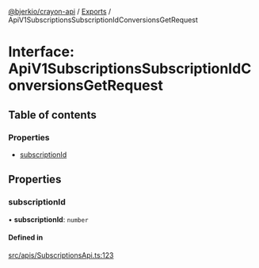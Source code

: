[@bjerkio/crayon-api](../README.md) / [Exports](../modules.md) / ApiV1SubscriptionsSubscriptionIdConversionsGetRequest

# Interface: ApiV1SubscriptionsSubscriptionIdConversionsGetRequest

## Table of contents

### Properties

- [subscriptionId](ApiV1SubscriptionsSubscriptionIdConversionsGetRequest.md#subscriptionid)

## Properties

### subscriptionId

• **subscriptionId**: `number`

#### Defined in

[src/apis/SubscriptionsApi.ts:123](https://github.com/bjerkio/crayon-api-js/blob/22cd66d/src/apis/SubscriptionsApi.ts#L123)
